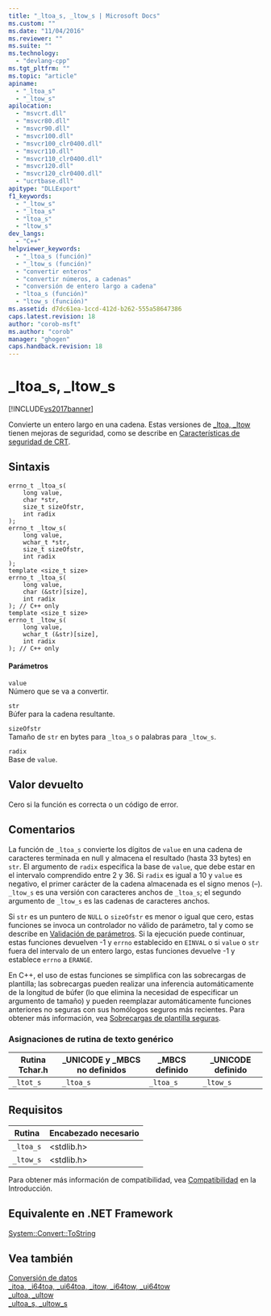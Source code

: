 ```yaml
---
title: "_ltoa_s, _ltow_s | Microsoft Docs"
ms.custom: ""
ms.date: "11/04/2016"
ms.reviewer: ""
ms.suite: ""
ms.technology: 
  - "devlang-cpp"
ms.tgt_pltfrm: ""
ms.topic: "article"
apiname: 
  - "_ltoa_s"
  - "_ltow_s"
apilocation: 
  - "msvcrt.dll"
  - "msvcr80.dll"
  - "msvcr90.dll"
  - "msvcr100.dll"
  - "msvcr100_clr0400.dll"
  - "msvcr110.dll"
  - "msvcr110_clr0400.dll"
  - "msvcr120.dll"
  - "msvcr120_clr0400.dll"
  - "ucrtbase.dll"
apitype: "DLLExport"
f1_keywords: 
  - "_ltow_s"
  - "_ltoa_s"
  - "ltoa_s"
  - "ltow_s"
dev_langs: 
  - "C++"
helpviewer_keywords: 
  - "_ltoa_s (función)"
  - "_ltow_s (función)"
  - "convertir enteros"
  - "convertir números, a cadenas"
  - "conversión de entero largo a cadena"
  - "ltoa_s (función)"
  - "ltow_s (función)"
ms.assetid: d7dc61ea-1ccd-412d-b262-555a58647386
caps.latest.revision: 18
author: "corob-msft"
ms.author: "corob"
manager: "ghogen"
caps.handback.revision: 18
---
```

# _ltoa_s, _ltow_s
[!INCLUDE[vs2017banner](../../assembler/inline/includes/vs2017banner.md)]

Convierte un entero largo en una cadena.  Estas versiones de [\_ltoa, \_ltow](../../c-runtime-library/reference/ltoa-ltow.md) tienen mejoras de seguridad, como se describe en [Características de seguridad de CRT](../../c-runtime-library/security-features-in-the-crt.md).  
  
## Sintaxis  
  
```  
errno_t _ltoa_s(  
    long value,  
    char *str,  
    size_t sizeOfstr,  
    int radix   
);  
errno_t _ltow_s(  
    long value,  
    wchar_t *str,  
    size_t sizeOfstr,  
    int radix   
);  
template <size_t size>  
errno_t _ltoa_s(  
    long value,  
    char (&str)[size],  
    int radix   
); // C++ only  
template <size_t size>  
errno_t _ltow_s(  
    long value,  
    wchar_t (&str)[size],  
    int radix   
); // C++ only  
```  
  
#### Parámetros  
 `value`  
 Número que se va a convertir.  
  
 `str`  
 Búfer para la cadena resultante.  
  
 `sizeOfstr`  
 Tamaño de `str` en bytes para `_ltoa_s` o palabras para `_ltow_s`.  
  
 `radix`  
 Base de `value`.  
  
## Valor devuelto  
 Cero si la función es correcta o un código de error.  
  
## Comentarios  
 La función de `_ltoa_s` convierte los dígitos de `value` en una cadena de caracteres terminada en null y almacena el resultado \(hasta 33 bytes\) en `str`.  El argumento de `radix` especifica la base de `value`, que debe estar en el intervalo comprendido entre 2 y 36.  Si `radix` es igual a 10 y `value` es negativo, el primer carácter de la cadena almacenada es el signo menos \(–\).  `_ltow_s` es una versión con caracteres anchos de `_ltoa_s`; el segundo argumento de `_ltow_s` es las cadenas de caracteres anchos.  
  
 Si `str` es un puntero de `NULL` o `sizeOfstr` es menor o igual que cero, estas funciones se invoca un controlador no válido de parámetro, tal y como se describe en [Validación de parámetros](../../c-runtime-library/parameter-validation.md).  Si la ejecución puede continuar, estas funciones devuelven \-1 y `errno` establecido en `EINVAL` o si `value` o `str` fuera del intervalo de un entero largo, estas funciones devuelve \-1 y establece `errno` a `ERANGE`.  
  
 En C\+\+, el uso de estas funciones se simplifica con las sobrecargas de plantilla; las sobrecargas pueden realizar una inferencia automáticamente de la longitud de búfer \(lo que elimina la necesidad de especificar un argumento de tamaño\) y pueden reemplazar automáticamente funciones anteriores no seguras con sus homólogos seguros más recientes.  Para obtener más información, vea [Sobrecargas de plantilla seguras](../../c-runtime-library/secure-template-overloads.md).  
  
### Asignaciones de rutina de texto genérico  
  
|Rutina Tchar.h|\_UNICODE y \_MBCS no definidos|\_MBCS definido|\_UNICODE definido|  
|--------------------|-------------------------------------|---------------------|------------------------|  
|`_ltot_s`|`_ltoa_s`|`_ltoa_s`|`_ltow_s`|  
  
## Requisitos  
  
|Rutina|Encabezado necesario|  
|------------|--------------------------|  
|`_ltoa_s`|\<stdlib.h\>|  
|`_ltow_s`|\<stdlib.h\>|  
  
 Para obtener más información de compatibilidad, vea [Compatibilidad](../../c-runtime-library/compatibility.md) en la Introducción.  
  
## Equivalente en .NET Framework  
 [System::Convert::ToString](https://msdn.microsoft.com/en-us/library/system.convert.tostring.aspx)  
  
## Vea también  
 [Conversión de datos](../../c-runtime-library/data-conversion.md)   
 [\_itoa, \_i64toa, \_ui64toa, \_itow, \_i64tow, \_ui64tow](../../c-runtime-library/reference/itoa-i64toa-ui64toa-itow-i64tow-ui64tow.md)   
 [\_ultoa, \_ultow](../../c-runtime-library/reference/ultoa-ultow.md)   
 [\_ultoa\_s, \_ultow\_s](../../c-runtime-library/reference/ultoa-s-ultow-s.md)